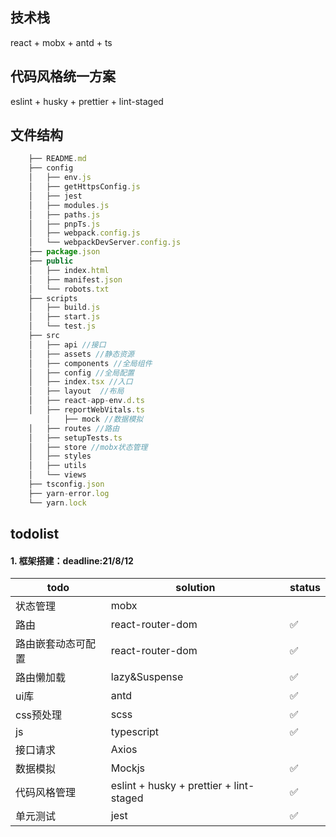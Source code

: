 
## 技术栈

react + mobx + antd + ts

## 代码风格统一方案
eslint + husky + prettier + lint-staged

## 文件结构
```javascript
    ├── README.md
    ├── config
    │   ├── env.js
    │   ├── getHttpsConfig.js
    │   ├── jest
    │   ├── modules.js
    │   ├── paths.js
    │   ├── pnpTs.js
    │   ├── webpack.config.js
    │   └── webpackDevServer.config.js
    ├── package.json
    ├── public
    │   ├── index.html
    │   ├── manifest.json
    │   └── robots.txt
    ├── scripts
    │   ├── build.js
    │   ├── start.js
    │   └── test.js
    ├── src
    │   ├── api //接口
    │   ├── assets //静态资源
    │   ├── components //全局组件
    │   ├── config //全局配置
    │   ├── index.tsx //入口
    │   ├── layout  //布局
    │   ├── react-app-env.d.ts
    │   ├── reportWebVitals.ts
		│   ├── mock //数据模拟
    │   ├── routes //路由
    │   ├── setupTests.ts
    │   ├── store //mobx状态管理
    │   ├── styles
    │   ├── utils
    │   └── views
    ├── tsconfig.json
    ├── yarn-error.log
    └── yarn.lock
```

## todolist

#### 1. 框架搭建：deadline:21/8/12

| todo               | solution                                | status |
| ------------------ | --------------------------------------- | ------ |
| 状态管理           | mobx                                    |        |
| 路由               | react-router-dom                        | ✅      |
| 路由嵌套动态可配置 | react-router-dom                        | ✅      |
| 路由懒加载         | lazy&Suspense                           | ✅      |
| ui库               | antd                                    | ✅      |
| css预处理          | scss                                    | ✅      |
| js                 | typescript                              | ✅      |
| 接口请求           | Axios                                   |        |
| 数据模拟           | Mockjs                                  | ✅      |
| 代码风格管理       | eslint + husky + prettier + lint-staged | ✅      |
| 单元测试           | jest                                    | ✅      |
